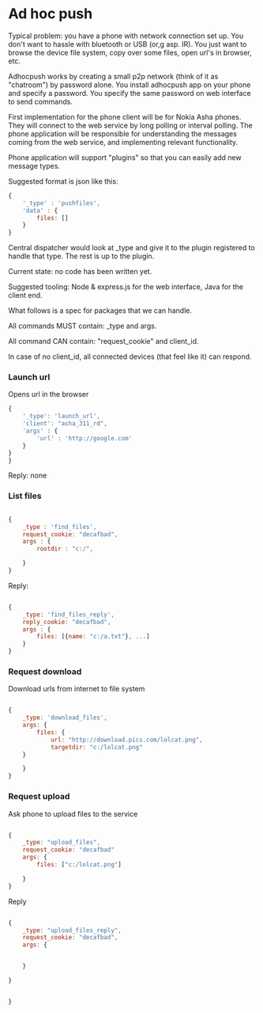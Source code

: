 # Ad hoc push

Typical problem: you have a phone with network connection set up. You don't want to hassle with bluetooth or USB (or,g asp. IR). You just want to browse the device file system, copy over some files, open url's in browser, etc.

Adhocpush works by creating a small p2p network (think of it as "chatroom") by password alone. You install adhocpush app on your phone and specify a password. You specify the same password on web interface to send commands.

First implementation for the phone client will be for Nokia Asha phones. They will connect to the web service by long polling or interval polling. The phone application
will be responsible for understanding the messages coming from the web service, and 
implementing relevant functionality.

Phone application will support "plugins" so that you can easily add new message types.

Suggested format is json like this:

```javascript
{
	'_type' : 'pushfiles',
	'data' : {
		files: []
	}
}
```
Central dispatcher would look at _type and give it to the plugin registered to handle that type. The rest is up to the plugin.

Current state: no code has been written yet.

Suggested tooling: Node & express.js for the web interface, Java for the client end.


What follows is a spec for packages that we can handle.

All commands MUST contain: _type and args.

All command CAN contain: "request_cookie" and client_id.

In case of no client_id, all connected devices (that feel like it) can respond.

### Launch url 

Opens url in the browser

```javascript
{
	'_type': 'launch_url',
	'client': "asha_311_rd",
	'args' : {
		'url' : 'http://google.com'
	}
}
}
```

Reply: none


### List files

```javascript

{
	_type : 'find_files',
	request_cookie: "decafbad",
	args : {
		rootdir : "c:/",

	}
}
```

Reply:

```javascript

{
	_type: 'find_files_reply',
	reply_cookie: "decafbad",
	args : {
		files: [{name: "c:/a.txt"}, ...]
	}
}
```

### Request download

Download urls from internet to file system

```javascript 

{
	_type: 'download_files',
	args: {
		files: {
			url: "http://download.pics.com/lolcat.png",
			targetdir: "c:/lolcat.png"
	}

	}
}
```

### Request upload

Ask phone to upload files to the service

```javascript

{
	_type: "upload_files",
	request_cookie: "decafbad"
	args: {
		files: ["c:/lolcat.png"]

	}
}
```

Reply

```javascript

{
	_type: "upload_files_reply",
	request_cookie: "decafbad",
	args: {


	}

}


}





